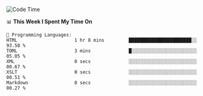 <!--START_SECTION:waka-->
![Code Time](http://img.shields.io/badge/Code%20Time-1%2C037%20hrs%202%20mins-blue)

📊 **This Week I Spent My Time On** 

```text
💬 Programming Languages: 
HTML                     1 hr 8 mins         ███████████████████████░░   93.50 % 
TOML                     3 mins              █░░░░░░░░░░░░░░░░░░░░░░░░   05.05 % 
XML                      0 secs              ░░░░░░░░░░░░░░░░░░░░░░░░░   00.67 % 
XSLT                     0 secs              ░░░░░░░░░░░░░░░░░░░░░░░░░   00.51 % 
Markdown                 0 secs              ░░░░░░░░░░░░░░░░░░░░░░░░░   00.27 % 
```


<!--END_SECTION:waka-->